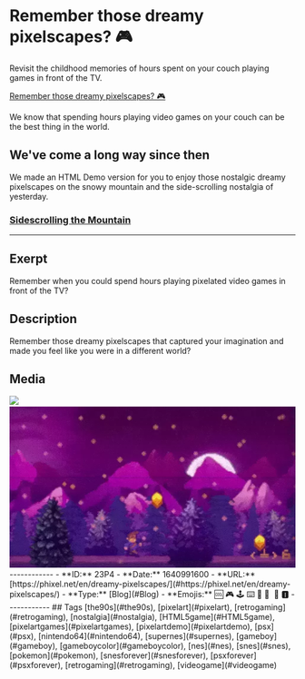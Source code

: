 # Remember those dreamy pixelscapes? 🎮
Revisit the childhood memories of hours spent on your couch playing games in front of the TV.

[Remember those dreamy pixelscapes? 🎮](https://youtu.be/7nu1ImwCeDI)

We know that spending hours playing video games on your couch can be the best thing in the world.

## We've come a long way since then

We made an HTML Demo version for you to enjoy those nostalgic dreamy pixelscapes on the snowy mountain and the side-scrolling nostalgia of yesterday.

### [Sidescrolling the Mountain](https://codepen.io/The_Phixel/pen/qBYvaLJ)[](https://codepen.io/The_Phixel/pen/qBYvaLJ)

------------
## Exerpt
Remember when you could spend hours playing pixelated video games in front of the TV?
## Description
Remember those dreamy pixelscapes that captured your imagination and made you feel like you were in a different world?
## Media
<img src="media/tv-8-bit-game.mp4">
<img src="media/dreamy-pixelscapes.webp">
------------
- **ID:** 23P4
- **Date:** 1640991600
- **URL:** [https://phixel.net/en/dreamy-pixelscapes/](#https://phixel.net/en/dreamy-pixelscapes/)
- **Type:** [Blog](#Blog)
- **Emojis:** 🆒 🎮 🕹 ️⌨ 💾 🎹 ​​ 🍄 🅸
------------
## Tags
[the90s](#the90s), [pixelart](#pixelart), [retrogaming](#retrogaming), [nostalgia](#nostalgia), [HTML5game](#HTML5game), [pixelartgames](#pixelartgames), [pixelartdemo](#pixelartdemo), [psx](#psx), [nintendo64](#nintendo64), [supernes](#supernes), [gameboy](#gameboy), [gameboycolor](#gameboycolor), [nes](#nes), [snes](#snes), [pokemon](#pokemon), [snesforever](#snesforever), [psxforever](#psxforever), [retrogaming](#retrogaming), [videogame](#videogame)